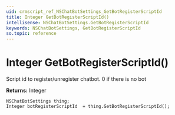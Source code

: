 ```yaml
---
uid: crmscript_ref_NSChatBotSettings_GetBotRegisterScriptId
title: Integer GetBotRegisterScriptId()
intellisense: NSChatBotSettings.GetBotRegisterScriptId
keywords: NSChatBotSettings, GetBotRegisterScriptId
so.topic: reference
---
```


# Integer GetBotRegisterScriptId()

Script id to register/unregister chatbot. 0 if there is no bot

**Returns:** Integer

```crmscript
NSChatBotSettings thing;
Integer botRegisterScriptId  = thing.GetBotRegisterScriptId();
```

